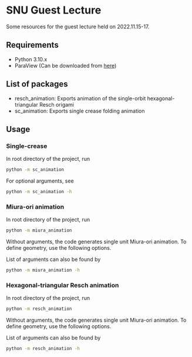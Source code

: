 # SNU Guest Lecture

Some resources for the guest lecture held on 2022.11.15-17.

## Requirements

- Python 3.10.x
- ParaView (Can be downloaded from [here](https://www.paraview.org/download/))

## List of packages

- resch_animation: Exports animation of the single-orbit hexagonal-triangular Resch origami
- sc_animation: Exports single crease folding animation

## Usage

### Single-crease

In root directory of the project, run

```sh
python -m sc_animation
```

For optional arguments, see

```sh
python -m sc_animation -h
```

### Miura-ori animation

In root directory of the project, run

```sh
python -m miura_animation
```

Without arguments, the code generates single unit Miura-ori animation.
To define geometry, use the following options.

List of arguments can also be found by

```sh
python -m miura_animation -h
```

### Hexagonal-triangular Resch animation

In root directory of the project, run

```sh
python -m resch_animation
```

Without arguments, the code generates single unit Miura-ori animation.
To define geometry, use the following options.

List of arguments can also be found by

```sh
python -m resch_animation -h
```
